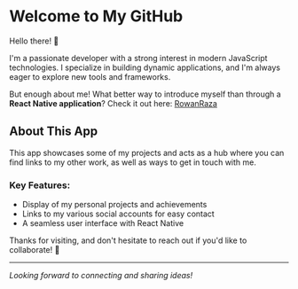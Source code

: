 # Welcome to My GitHub

Hello there! 👋

I'm a passionate developer with a strong interest in modern JavaScript technologies. I specialize in building dynamic applications, and I'm always eager to explore new tools and frameworks.

But enough about me! What better way to introduce myself than through a **React Native application**? Check it out here: [RowanRaza](https://github.com/RowanRaza/RowanRaza/)

## About This App

This app showcases some of my projects and acts as a hub where you can find links to my other work, as well as ways to get in touch with me.

### Key Features:
- Display of my personal projects and achievements
- Links to my various social accounts for easy contact
- A seamless user interface with React Native

Thanks for visiting, and don't hesitate to reach out if you'd like to collaborate! 🚀

---

*Looking forward to connecting and sharing ideas!*
